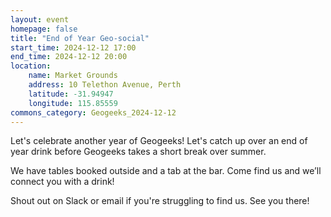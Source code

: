 ```yaml
---
layout: event
homepage: false
title: "End of Year Geo-social"
start_time: 2024-12-12 17:00
end_time: 2024-12-12 20:00
location:
    name: Market Grounds
    address: 10 Telethon Avenue, Perth
    latitude: -31.94947
    longitude: 115.85559
commons_category: Geogeeks_2024-12-12
---
```

Let's celebrate another year of Geogeeks! Let's catch up over an end of year drink before Geogeeks takes a short break over summer.

We have tables booked outside and a tab at the bar. Come find us and we’ll connect you with a drink!

Shout out on Slack or email if you're struggling to find us. See you there!
